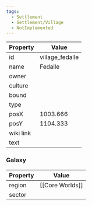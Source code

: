 ```yaml
---
tags:
  - Settlement
  - Settlement/Village
  - NotImplemented
---
```


| Property  | Value           |
| --------- | --------------- |
| id        | village_fedalle |
| name      | Fedalle         |
| owner     |                 |
| culture   |                 |
| bound     |                 |
| type      |                 |
| posX      | 1003.666        |
| posY      | 1104.333        |
| wiki link |                 |
| text      |                 |

### Galaxy
| Property | Value           |
| -------- | --------------- |
| region   | [[Core Worlds]] |
| sector   |                 |
